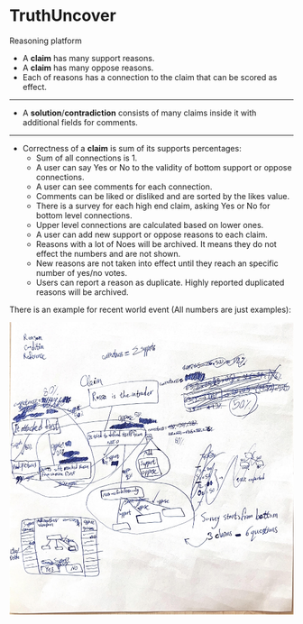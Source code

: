 # TruthUncover
Reasoning platform

- A **claim** has many support reasons.
- A **claim** has many oppose reasons.
- Each of reasons has a connection to the claim that can be scored as effect.
---
- A **solution**/**contradiction** consists of many claims inside it with additional fields for comments.
---
- Correctness of a **claim** is sum of its supports percentages:
  - Sum of all connections is 1.
  - A user can say Yes or No to the validity of bottom support or oppose connections.
  - A user can see comments for each connection.
  - Comments can be liked or disliked and are sorted by the likes value.
  - There is a survey for each high end claim, asking Yes or No for bottom level connections.
  - Upper level connections are calculated based on lower ones.
  - A user can add new support or oppose reasons to each claim.
  - Reasons with a lot of Noes will be archived. It means they do not effect the numbers and are not shown.
  - New reasons are not taken into effect until they reach an specific number of yes/no votes.
  - Users can report a reason as duplicate. Highly reported duplicated reasons will be archived.

There is an example for recent world event (All numbers are just examples):

![truchuncover-mechanism](README1.jpg)
